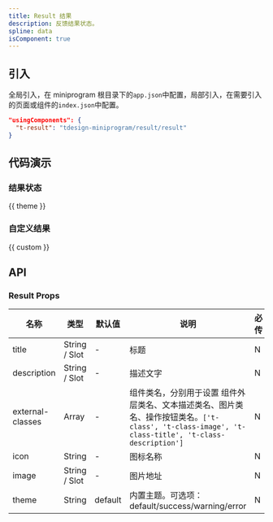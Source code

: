 ```yaml
---
title: Result 结果
description: 反馈结果状态。
spline: data
isComponent: true
---
```


## 引入

全局引入，在 miniprogram 根目录下的`app.json`中配置，局部引入，在需要引入的页面或组件的`index.json`中配置。

```json
"usingComponents": {
  "t-result": "tdesign-miniprogram/result/result"
}
```

## 代码演示

### 结果状态

{{ theme }}

### 自定义结果

{{ custom }}

## API

### Result Props

| 名称             | 类型          | 默认值 | 说明                                 | 必传 |
| ---------------- | ------------- | ------ | ------ | ---- |
| title            | String / Slot | -      | 标题     | N    |
| description      | String / Slot | -      | 描述文字       | N    |
| external-classes | Array         | -      | 组件类名，分别用于设置 组件外层类名、文本描述类名、图片类名、操作按钮类名。`['t-class', 't-class-image', 't-class-title', 't-class-description']` | N    |
| icon             | String        | -      | 图标名称      | N    |
| image            | String / Slot | -      | 图片地址  | N    |
| theme           | String         | default| 内置主题。可选项：default/success/warning/error | N  |
